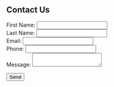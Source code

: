 <h2>Contact Us</h2>

<form
  action="https://formspree.io/f/mldlqbdz"
  method="POST"
  id="contact-form"
>
  <label>
    First Name:
    <input type="text" name="firstName" required>
  </label><br>

  <label>
    Last Name:
    <input type="text" name="lastName" required>
  </label><br>

  <label>
    Email:
    <input type="email" name="email" required>
  </label><br>

  <label>
    Phone:
    <input type="tel" name="phone">
  </label><br>

  <label>
    Message:
    <textarea name="message" required></textarea>
  </label><br>

  <button type="submit">Send</button>
</form>

<div id="response-message"></div>

<script>
const form = document.getElementById('contact-form');

form.addEventListener('submit', async function(e) {
  e.preventDefault();

  const formData = new FormData(form);
  const plainFormData = Object.fromEntries(formData.entries());

  // Send to Formspree
  const response = await fetch(form.action, {
    method: 'POST',
    headers: { 'Accept': 'application/json' },
    body: JSON.stringify(plainFormData)
  });

  if (response.ok) {
    document.getElementById('response-message').innerText = "Thank you! Your message was sent.";
    form.reset();
  } else {
    document.getElementById('response-message').innerText = "Oops! Something went wrong.";
  }
});
</script>
